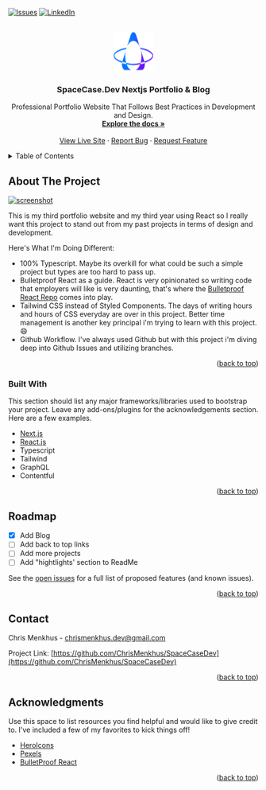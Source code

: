 <div id="top"></div>

<!-- PROJECT SHIELDS -->
<!--
*** I'm using markdown "reference style" links for readability.
*** Reference links are enclosed in brackets [ ] instead of parentheses ( ).
*** See the bottom of this document for the declaration of the reference variables
*** for contributors-url, forks-url, etc. This is an optional, concise syntax you may use.
*** https://www.markdownguide.org/basic-syntax/#reference-style-links
-->

[![Issues][issues-shield]][issues-url]
[![LinkedIn][linkedin-shield]][linkedin-url]

<!-- PROJECT LOGO -->
<br />
<div align="center">
  <a href="https://space-case-dev.vercel.app/">
    <img src="public/logo.svg" alt="Logo" width="80" height="80">
  </a>

  <h3 align="center">SpaceCase.Dev Nextjs Portfolio & Blog</h3>

  <p align="center">
    Professional Portfolio Website That Follows Best Practices in Development and Design.
    <br />
    <a href="https://github.com/ChrisMenkhus/SpaceCaseDev"><strong>Explore the docs »</strong></a>
    <br />
    <br />
    <a href="https://space-case-dev.vercel.app/">View Live Site</a>
    ·
    <a href="https://github.com/ChrisMenkhus/SpaceCaseDev/issues">Report Bug</a>
    ·
    <a href="https://github.com/ChrisMenkhus/SpaceCaseDev/issues">Request Feature</a>
  </p>
</div>

<!-- TABLE OF CONTENTS -->
<details>
  <summary>Table of Contents</summary>
  <ol>
    <li>
      <a href="#about-the-project">About The Project</a>
      <ul>
        <li><a href="#built-with">Built With</a></li>
      </ul>
    </li>
    <li><a href="#roadmap">Roadmap</a></li>
	<li><a href="#acknowledgments">Acknowledgments</a></li>
  </ol>
</details>

<!-- ABOUT THE PROJECT -->

## About The Project

<a align="center" href="https://space-case-dev.vercel.app/">
  <img src="https://res.cloudinary.com/spacecaser/image/upload/v1645582720/FireShot_Capture_009_-_Chris_Menkhus_Developer_Front_End_Full_Stack_About_Contact_Page_-_localhost_d6bei9.png" alt="screenshot" width="340" height="250">
</a>

This is my third portfolio website and my third year using React so I really want this project to stand out from my past projects in terms of design and development.

Here's What I'm Doing Different:

- 100% Typescript. Maybe its overkill for what could be such a simple project but types are too hard to pass up.
- Bulletproof React as a guide. React is very opinionated so writing code that employers will like is very daunting, that's where the [Bulletproof React Repo](https://github.com/alan2207/bulletproof-react) comes into play.
- Tailwind CSS instead of Styled Components. The days of writing hours and hours of CSS everyday are over in this project. Better time management is another key principal i'm trying to learn with this project. :smile:
- Github Workflow. I've always used Github but with this project i'm diving deep into Github Issues and utilizing branches.

<p align="right">(<a href="#top">back to top</a>)</p>

### Built With

This section should list any major frameworks/libraries used to bootstrap your project. Leave any add-ons/plugins for the acknowledgements section. Here are a few examples.

- [Next.js](https://nextjs.org/)
- [React.js](https://reactjs.org/)
- Typescript
- Tailwind
- GraphQL
- Contentful

<p align="right">(<a href="#top">back to top</a>)</p>

<!-- ROADMAP -->

## Roadmap

- [x] Add Blog
- [ ] Add back to top links
- [ ] Add more projects
- [ ] Add "hightlights' section to ReadMe

See the [open issues](https://github.com/othneildrew/Best-README-Template/issues) for a full list of proposed features (and known issues).

<p align="right">(<a href="#top">back to top</a>)</p>

<!-- CONTACT -->

## Contact

Chris Menkhus - chrismenkhus.dev@gmail.com

Project Link: [https://github.com/ChrisMenkhus/SpaceCaseDev](https://github.com/ChrisMenkhus/SpaceCaseDev)

<p align="right">(<a href="#top">back to top</a>)</p>

<!-- ACKNOWLEDGMENTS -->

## Acknowledgments

Use this space to list resources you find helpful and would like to give credit to. I've included a few of my favorites to kick things off!

- [HeroIcons](https://heroicons.com/)
- [Pexels](https://www.pexels.com/)
- [BulletProof React](https://github.com/alan2207/bulletproof-react)

<p align="right">(<a href="#top">back to top</a>)</p>

<!-- MARKDOWN LINKS & IMAGES -->
<!-- https://www.markdownguide.org/basic-syntax/#reference-style-links -->

[issues-shield]: https://img.shields.io/github/issues/othneildrew/Best-README-Template.svg?style=for-the-badge
[issues-url]: https://github.com/ChrisMenkhus/SpaceCaseDev/issues
[linkedin-shield]: https://img.shields.io/badge/-LinkedIn-black.svg?style=for-the-badge&logo=linkedin&colorB=555
[linkedin-url]: https://linkedin.com/in/othneildrew

[product-screenshot]: https://res.cloudinary.com/spacecaser/image/upload/v1645582720/FireShot_Capture_009_-_Chris_Menkhus_Developer_Front_End_Full_Stack_About_Contact_Page_-_localhost_d6bei9.png](https://res.cloudinary.com/spacecaser/image/upload/v1645582720/FireShot_Capture_009_-_Chris_Menkhus_Developer_Front_End_Full_Stack_About_Contact_Page_-_localhost_d6bei9.png)
